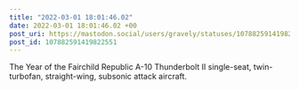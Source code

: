 ```yaml
---
title: "2022-03-01 18:01:46.02"
date: 2022-03-01 18:01:46.02 +00
post_uri: https://mastodon.social/users/gravely/statuses/107882591419822551
post_id: 107882591419822551
---
```

The Year of the Fairchild Republic A-10 Thunderbolt II single-seat, twin-turbofan, straight-wing, subsonic attack aircraft.


